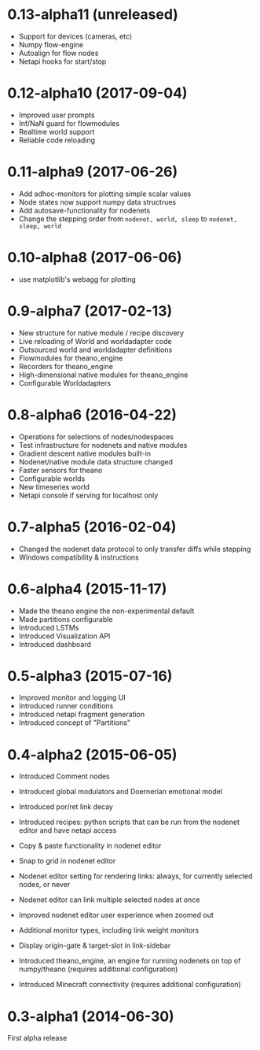
0.13-alpha11 (unreleased)
==========
 * Support for devices (cameras, etc)
 * Numpy flow-engine
 * Autoalign for flow nodes
 * Netapi hooks for start/stop


0.12-alpha10 (2017-09-04)
==========
 * Improved user prompts
 * Inf/NaN guard for flowmodules
 * Realtime world support
 * Reliable code reloading


0.11-alpha9 (2017-06-26)
==========
 * Add adhoc-monitors for plotting simple scalar values
 * Node states now support numpy data structrues
 * Add autosave-functionality for nodenets
 * Change the stepping order from `nodenet, world, sleep` to `nodenet, sleep, world`


0.10-alpha8 (2017-06-06)
==========
 * use matplotlib's webagg for plotting


0.9-alpha7 (2017-02-13)
==========
 * New structure for native module / recipe discovery
 * Live reloading of World and worldadapter code
 * Outsourced world and worldadapter definitions
 * Flowmodules for theano_engine
 * Recorders for theano_engine
 * High-dimensional native modules for theano_engine
 * Configurable Worldadapters


0.8-alpha6 (2016-04-22)
==========

 * Operations for selections of nodes/nodespaces
 * Test infrastructure for nodenets and native modules
 * Gradient descent native modules built-in
 * Nodenet/native module data structure changed
 * Faster sensors for theano
 * Configurable worlds
 * New timeseries world
 * Netapi console if serving for localhost only


0.7-alpha5 (2016-02-04)
==========

 * Changed the nodenet data protocol to only transfer diffs while stepping
 * Windows compatibility & instructions


0.6-alpha4 (2015-11-17)
==========

 * Made the theano engine the non-experimental default
 * Made partitions configurable
 * Introduced LSTMs
 * Introduced Visualization API
 * Introduced dashboard


0.5-alpha3 (2015-07-16)
==========

 * Improved monitor and logging UI
 * Introduced runner conditions
 * Introduced netapi fragment generation
 * Introduced concept of "Partitions"


0.4-alpha2 (2015-06-05)
==========

 * Introduced Comment nodes
 * Introduced global modulators and Doernerian emotional model
 * Introduced por/ret link decay
 * Introduced recipes: python scripts that can be run from the nodenet editor  and have netapi access
 * Copy & paste functionality in nodenet editor
 * Snap to grid in nodenet editor
 * Nodenet editor setting for rendering links: always, for currently selected nodes, or never
 * Nodenet editor can link multiple selected nodes at once
 * Improved nodenet editor user experience when zoomed out
 * Additional monitor types, including link weight monitors
 * Display origin-gate & target-slot in link-sidebar

 * Introduced theano_engine, an engine for running nodenets on top of numpy/theano (requires additional configuration)
 * Introduced Minecraft connectivity (requires additional configuration)


0.3-alpha1 (2014-06-30)
==========

First alpha release
